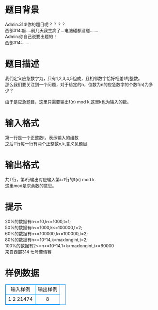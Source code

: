 # 

 
 # 题目背景 
Admin:314!你的题目呢？？？？<BR>西部314:额….前几天我生病了…电脑碰都没碰…….<BR>Admin:你自己说要出题的！<BR>西部314:…… 

 
 # 题目描述 
我们定义应急数字为，只有1,2,3,4,5组成，且相邻数字恰好相差1的整数。<BR>那么我们要关注到一个问题，对于给定的n，位数为n的应急数字的个数f(n)为多少？<BR><BR>由于是应急题目，这里只需要输出f(n)&nbsp;mod&nbsp;k,这里k也为输入的数。<BR> 

 
 # 输入格式 
第一行是一个正整数t，表示输入的组数<BR>之后T行每一行有两个正整数n,k,含义见题目<BR> 

 
 # 输出格式 
共T行，第i行输出对应输入第i+1行的f(n)&nbsp;mod&nbsp;k.<BR>这里mod是求余数的意思。<BR> 

 
 # 提示 
20%的数据有n&lt;=10,k&lt;=1000,t=1;<BR>50%的数据有n&lt;=1000,k&lt;=100000,t=2;<BR>60%的数据有n&lt;=100000,k&lt;=100000,t=2;<BR>80%的数据有n&lt;=10^14,k&lt;maxlongint,t=2;<BR>100%的数据有2&lt;=n&lt;=10^14,1&lt;k&lt;maxlongint,t&lt;=60000<BR>来自西部314&nbsp;七号苦情赛 
# 样例数据
<style>
        table,table tr th, table tr td { border:1px solid #0094ff; }
        table { width: 200px; min-height: 25px; line-height: 25px; text-align: center; border-collapse: collapse;}   
    </style>
<table>
	<tr>
		<td>输入样例</td>
		<td>输出样例</td>
	</tr>
<tr><td>1
2 21474
</td><td>8
</td></tr></table>
